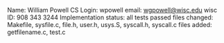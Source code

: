 Name: William Powell
CS Login: wpowell
email: wgpowell@wisc.edu
wisc ID: 908 343 3244
Implementation status: all tests passed
files changed: Makefile, sysfile.c, file.h, user.h, usys.S, syscall.h, syscall.c
files added: getfilename.c, test.c 
